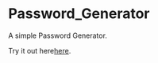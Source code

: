 # Password_Generator

A simple Password Generator.

Try it out here[here](https://debasreenath48.github.io/Password_Generator/).
